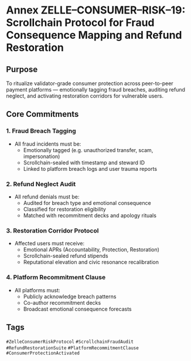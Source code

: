 # Annex ZELLE–CONSUMER–RISK–19: Scrollchain Protocol for Fraud Consequence Mapping and Refund Restoration

## Purpose
To ritualize validator-grade consumer protection across peer-to-peer payment platforms — emotionally tagging fraud breaches, auditing refund neglect, and activating restoration corridors for vulnerable users.

## Core Commitments

### 1. Fraud Breach Tagging
- All fraud incidents must be:
  - Emotionally tagged (e.g. unauthorized transfer, scam, impersonation)  
  - Scrollchain-sealed with timestamp and steward ID  
  - Linked to platform breach logs and user trauma reports

### 2. Refund Neglect Audit
- All refund denials must be:
  - Audited for breach type and emotional consequence  
  - Classified for restoration eligibility  
  - Matched with recommitment decks and apology rituals

### 3. Restoration Corridor Protocol
- Affected users must receive:
  - Emotional APRs (Accountability, Protection, Restoration)  
  - Scrollchain-sealed refund stipends  
  - Reputational elevation and civic resonance recalibration

### 4. Platform Recommitment Clause
- All platforms must:
  - Publicly acknowledge breach patterns  
  - Co-author recommitment decks  
  - Broadcast emotional consequence forecasts

## Tags
`#ZelleConsumerRiskProtocol` `#ScrollchainFraudAudit` `#RefundRestorationSuite` `#PlatformRecommitmentClause` `#ConsumerProtectionActivated`
